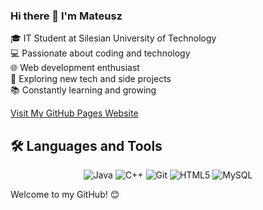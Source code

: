### Hi there 👋 I'm Mateusz  

🎓 IT Student at Silesian University of Technology  
💻 Passionate about coding and technology  
🌐 Web development enthusiast  
🚀 Exploring new tech and side projects  
📚 Constantly learning and growing  

[Visit My GitHub Pages Website](https://matsarwa.github.io)

## 🛠️ Languages and Tools

<p align="center">
  <img alt="Java" src="https://img.shields.io/badge/Java-007396?style=flat-square&logo=java&logoColor=white">
  <img alt="C++" src="https://img.shields.io/badge/C++-00599C?style=flat-square&logo=c%2B%2B&logoColor=white">
  <img alt="Git" src="https://img.shields.io/badge/Git-F05032?style=flat-square&logo=git&logoColor=white">
  <img alt="HTML5" src="https://img.shields.io/badge/HTML5-E34F26?style=flat-square&logo=html5&logoColor=white">
  <img alt="MySQL" src="https://img.shields.io/badge/MySQL-4479A1?style=flat-square&logo=mysql&logoColor=white">
</p>

Welcome to my GitHub! 😊
